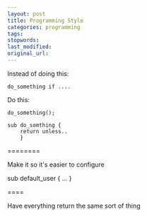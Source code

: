 ```yaml
---
layout: post
title: Programming Style
categories: programming
tags:
stopwords:
last_modified:
original_url:
---
```


<!--more-->

Instead of doing this:

	do_something if ....

Do this:

	do_something();

	sub do_somthing {
		return unless..
		}


========

Make it so it's easier to configure

sub default_user { ... }

====

Have everything return the same sort of thing



